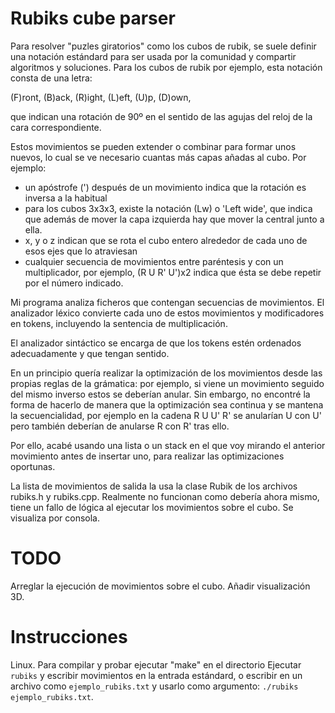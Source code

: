 # Rubiks cube parser

Para resolver "puzles giratorios" como los cubos de rubik, se suele definir una notación estándard para ser usada por la comunidad y compartir algoritmos y soluciones. Para los cubos de rubik por ejemplo, esta notación consta de una letra:

(F)ront, (B)ack, (R)ight, (L)eft, (U)p, (D)own,

que indican una rotación de 90º en el sentido de las agujas del reloj de la cara correspondiente.

Estos movimientos se pueden extender o combinar para formar unos nuevos, lo cual se ve necesario cuantas más capas añadas al cubo. Por ejemplo:

* un apóstrofe (') después de un movimiento indica que la rotación es inversa a la habitual
* para los cubos 3x3x3, existe la notación (Lw) o 'Left wide', que indica que además de mover la capa izquierda hay que mover la central junto a ella.
* x, y o z indican que se rota el cubo entero alrededor de cada uno de esos ejes que lo atraviesan
* cualquier secuencia de movimientos entre paréntesis y con un multiplicador, por ejemplo, (R U R' U')x2 indica que ésta se debe repetir por el número indicado.
 

Mi programa analiza ficheros que contengan secuencias de movimientos. El analizador léxico convierte cada uno de estos movimientos y modificadores en tokens, incluyendo la sentencia de multiplicación.

El analizador sintáctico se encarga de que los tokens estén ordenados adecuadamente y que tengan sentido.

En un principio quería realizar la optimización de los movimientos desde las propias reglas de la grámatica: por ejemplo, si viene un movimiento seguido del mismo inverso estos se deberían anular. Sin embargo, no encontré la forma de hacerlo de manera que la optimización sea continua y se mantena la secuencialidad, por ejemplo en la cadena R U U' R' se anularían U con U' pero también deberían de anularse R con R' tras ello.

Por ello, acabé usando una lista o un stack en el que voy mirando el anterior movimiento antes de insertar uno, para realizar las optimizaciones oportunas.

La lista de movimientos de salida la usa la clase Rubik de los archivos rubiks.h y rubiks.cpp. Realmente no funcionan como debería ahora mismo, tiene un fallo de lógica al ejecutar los movimientos sobre el cubo. Se visualiza por consola.

# TODO
Arreglar la ejecución de movimientos sobre el cubo. Añadir  visualización 3D.

# Instrucciones

Linux. Para compilar y probar ejecutar "make" en el directorio
Ejecutar `rubiks` y escribir movimientos en la entrada estándard, o escribir en un archivo como `ejemplo_rubiks.txt` y usarlo como argumento: `./rubiks ejemplo_rubiks.txt`.

